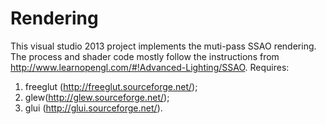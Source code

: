 # Rendering
This visual studio 2013 project implements the muti-pass SSAO rendering. The process and shader code mostly follow the instructions from http://www.learnopengl.com/#!Advanced-Lighting/SSAO.
Requires:
1. freeglut (http://freeglut.sourceforge.net/);
2. glew(http://glew.sourceforge.net/);
3. glui (http://glui.sourceforge.net/).
